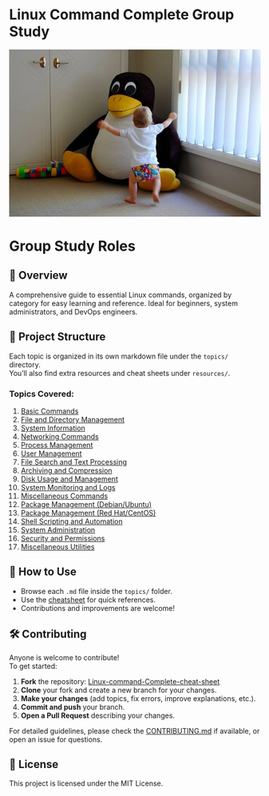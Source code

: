 # Linux Command Complete Group Study
![Linux Command Guide](Images/linux01.jpg)
# Group Study Roles
## 📖 Overview


A comprehensive guide to essential Linux commands, organized by category for easy learning and reference. Ideal for beginners, system administrators, and DevOps engineers.

## 📁 Project Structure

Each topic is organized in its own markdown file under the `topics/` directory.  
You’ll also find extra resources and cheat sheets under `resources/`.

### Topics Covered:
1. [Basic Commands](topics/basic_commands.md)  
2. [File and Directory Management](topics/file_directory_management.md)  
3. [System Information](topics/system_information.md)  
4. [Networking Commands](topics/networking_commands.md)  
5. [Process Management](topics/process_management.md)  
6. [User Management](topics/user_management.md)  
7. [File Search and Text Processing](topics/file_search_text_processing.md)  
8. [Archiving and Compression](topics/archiving_compression.md)  
9. [Disk Usage and Management](topics/disk_usage_management.md)  
10. [System Monitoring and Logs](topics/system_monitoring_logs.md)  
11. [Miscellaneous Commands](topics/miscellaneous_commands.md)  
12. [Package Management (Debian/Ubuntu)](topics/package_management_debian_ubuntu.md)  
13. [Package Management (Red Hat/CentOS)](topics/package_management_redhat_centos.md)  
14. [Shell Scripting and Automation](topics/shell_scripting_automation.md)  
15. [System Administration](topics/system_administration.md)  
16. [Security and Permissions](topics/security_permissions.md)  
17. [Miscellaneous Utilities](topics/miscellaneous_utilities.md)  

## 📌 How to Use

- Browse each `.md` file inside the `topics/` folder.
- Use the [cheatsheet](resources/cheatsheets/linux_commands_cheatsheet.pdf) for quick references.
- Contributions and improvements are welcome!

## 🛠️ Contributing

Anyone is welcome to contribute!  
To get started:
1. **Fork** the repository: [Linux-command-Complete-cheat-sheet](https://github.com/boniyeamincse/Linux-command-Complete-cheat-sheet.git)
2. **Clone** your fork and create a new branch for your changes.
3. **Make your changes** (add topics, fix errors, improve explanations, etc.).
4. **Commit and push** your branch.
5. **Open a Pull Request** describing your changes.

For detailed guidelines, please check the [CONTRIBUTING.md](CONTRIBUTING.md) if available, or open an issue for questions.

## 📄 License

This project is licensed under the MIT License.
